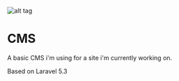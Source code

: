 
![alt tag](http://www.mikejakobsen.com/mike.png)

# CMS

A basic CMS i'm using for a site i'm currently working on.

Based on Laravel 5.3

